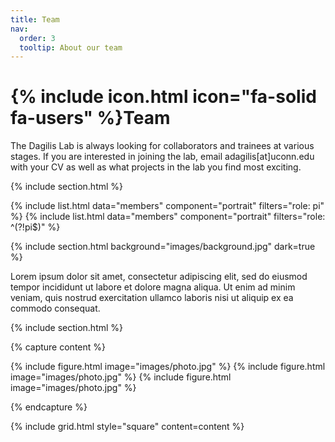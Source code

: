 ```yaml
---
title: Team
nav:
  order: 3
  tooltip: About our team
---
```


# {% include icon.html icon="fa-solid fa-users" %}Team

The Dagilis Lab is always looking for collaborators and trainees at various stages. If you are interested in joining the lab, email adagilis[at]uconn.edu with your CV as well as what projects in the lab you find most exciting.

{% include section.html %}

{% include list.html data="members" component="portrait" filters="role: pi" %}
{% include list.html data="members" component="portrait" filters="role: ^(?!pi$)" %}

{% include section.html background="images/background.jpg" dark=true %}

Lorem ipsum dolor sit amet, consectetur adipiscing elit, sed do eiusmod tempor
incididunt ut labore et dolore magna aliqua. Ut enim ad minim veniam, quis
nostrud exercitation ullamco laboris nisi ut aliquip ex ea commodo consequat.

{% include section.html %}

{% capture content %}

{% include figure.html image="images/photo.jpg" %}
{% include figure.html image="images/photo.jpg" %}
{% include figure.html image="images/photo.jpg" %}

{% endcapture %}

{% include grid.html style="square" content=content %}
